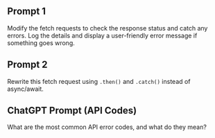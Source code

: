 ## Prompt 1
Modify the fetch requests to check the response status and catch any errors. 
Log the details and display a user-friendly error message if something goes wrong.

## Prompt 2
Rewrite this fetch request using `.then()` and `.catch()` instead of async/await.

## ChatGPT Prompt (API Codes)
What are the most common API error codes, and what do they mean?